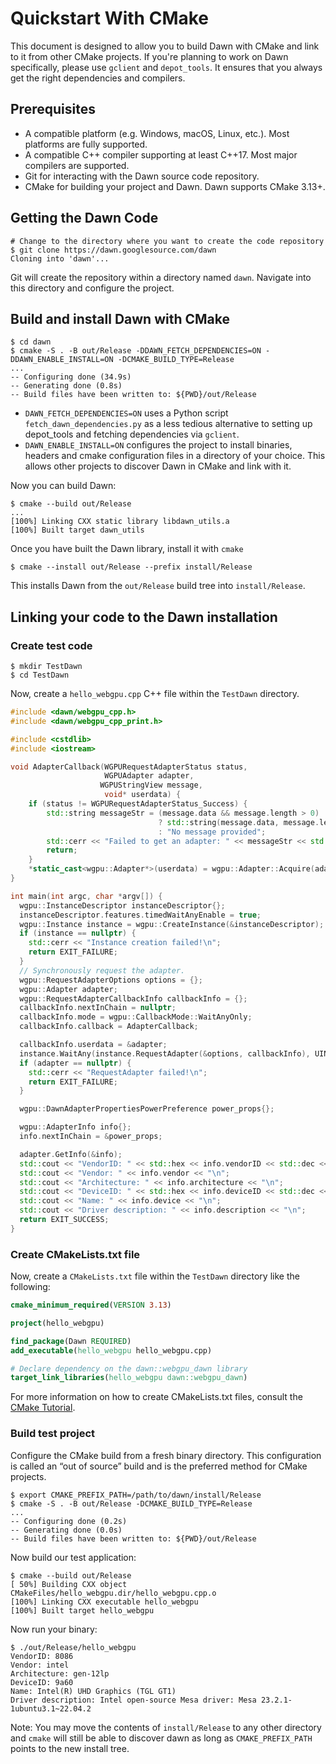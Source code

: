 # Quickstart With CMake

This document is designed to allow you to build Dawn with CMake and link to it from other CMake projects. If you're planning to work on Dawn specifically, please use `gclient` and `depot_tools`. It ensures
that you always get the right dependencies and compilers.

## Prerequisites

- A compatible platform (e.g. Windows, macOS, Linux, etc.). Most platforms are fully supported.
- A compatible C++ compiler supporting at least C++17. Most major compilers are supported.
- Git for interacting with the Dawn source code repository.
- CMake for building your project and Dawn. Dawn supports CMake 3.13+.

## Getting the Dawn Code

```shell
# Change to the directory where you want to create the code repository
$ git clone https://dawn.googlesource.com/dawn
Cloning into 'dawn'...
```

Git will create the repository within a directory named `dawn`. Navigate into this directory and configure the project.

## Build and install Dawn with CMake
```shell
$ cd dawn
$ cmake -S . -B out/Release -DDAWN_FETCH_DEPENDENCIES=ON -DDAWN_ENABLE_INSTALL=ON -DCMAKE_BUILD_TYPE=Release
...
-- Configuring done (34.9s)
-- Generating done (0.8s)
-- Build files have been written to: ${PWD}/out/Release
```

- `DAWN_FETCH_DEPENDENCIES=ON` uses a Python script `fetch_dawn_dependencies.py` as a less tedious alternative to setting up depot_tools and fetching dependencies via `gclient`.
- `DAWN_ENABLE_INSTALL=ON` configures the project to install binaries, headers and cmake configuration files in a directory of your choice. This allows other projects to discover Dawn in CMake and link with it.

Now you can build Dawn:

```shell
$ cmake --build out/Release
...
[100%] Linking CXX static library libdawn_utils.a
[100%] Built target dawn_utils
```

Once you have built the Dawn library, install it with `cmake`

```shell
$ cmake --install out/Release --prefix install/Release
```

This installs Dawn from the `out/Release` build tree into `install/Release`.

## Linking your code to the Dawn installation

### Create test code

```shell
$ mkdir TestDawn
$ cd TestDawn
```

Now, create a `hello_webgpu.cpp` C++ file within the `TestDawn` directory.

```cpp
#include <dawn/webgpu_cpp.h>
#include <dawn/webgpu_cpp_print.h>

#include <cstdlib>
#include <iostream>

void AdapterCallback(WGPURequestAdapterStatus status,
                     WGPUAdapter adapter,
                    WGPUStringView message,
                     void* userdata) {
    if (status != WGPURequestAdapterStatus_Success) {
        std::string messageStr = (message.data && message.length > 0) 
                                 ? std::string(message.data, message.length) 
                                 : "No message provided";
        std::cerr << "Failed to get an adapter: " << messageStr << std::endl;
        return;
    }
    *static_cast<wgpu::Adapter*>(userdata) = wgpu::Adapter::Acquire(adapter);
}

int main(int argc, char *argv[]) {
  wgpu::InstanceDescriptor instanceDescriptor{};
  instanceDescriptor.features.timedWaitAnyEnable = true;
  wgpu::Instance instance = wgpu::CreateInstance(&instanceDescriptor);
  if (instance == nullptr) {
    std::cerr << "Instance creation failed!\n";
    return EXIT_FAILURE;
  }
  // Synchronously request the adapter.
  wgpu::RequestAdapterOptions options = {};
  wgpu::Adapter adapter;
  wgpu::RequestAdapterCallbackInfo callbackInfo = {};
  callbackInfo.nextInChain = nullptr;
  callbackInfo.mode = wgpu::CallbackMode::WaitAnyOnly;
  callbackInfo.callback = AdapterCallback;

  callbackInfo.userdata = &adapter;
  instance.WaitAny(instance.RequestAdapter(&options, callbackInfo), UINT64_MAX);
  if (adapter == nullptr) {
    std::cerr << "RequestAdapter failed!\n";
    return EXIT_FAILURE;
  }

  wgpu::DawnAdapterPropertiesPowerPreference power_props{};

  wgpu::AdapterInfo info{};
  info.nextInChain = &power_props;

  adapter.GetInfo(&info);
  std::cout << "VendorID: " << std::hex << info.vendorID << std::dec << "\n";
  std::cout << "Vendor: " << info.vendor << "\n";
  std::cout << "Architecture: " << info.architecture << "\n";
  std::cout << "DeviceID: " << std::hex << info.deviceID << std::dec << "\n";
  std::cout << "Name: " << info.device << "\n";
  std::cout << "Driver description: " << info.description << "\n";
  return EXIT_SUCCESS;
}

```

### Create CMakeLists.txt file

Now, create a `CMakeLists.txt` file within the `TestDawn` directory like the following:

```cmake
cmake_minimum_required(VERSION 3.13)

project(hello_webgpu)

find_package(Dawn REQUIRED)
add_executable(hello_webgpu hello_webgpu.cpp)

# Declare dependency on the dawn::webgpu_dawn library
target_link_libraries(hello_webgpu dawn::webgpu_dawn)
```

For more information on how to create CMakeLists.txt files, consult the [CMake Tutorial](https://cmake.org/getting-started/).

### Build test project

Configure the CMake build from a fresh binary directory. This configuration is called an “out of source” build and is the preferred method for CMake projects.

```shell
$ export CMAKE_PREFIX_PATH=/path/to/dawn/install/Release
$ cmake -S . -B out/Release -DCMAKE_BUILD_TYPE=Release
...
-- Configuring done (0.2s)
-- Generating done (0.0s)
-- Build files have been written to: ${PWD}/out/Release
```

Now build our test application:

```shell
$ cmake --build out/Release
[ 50%] Building CXX object CMakeFiles/hello_webgpu.dir/hello_webgpu.cpp.o
[100%] Linking CXX executable hello_webgpu
[100%] Built target hello_webgpu
```

Now run your binary:

```shell
$ ./out/Release/hello_webgpu
VendorID: 8086
Vendor: intel
Architecture: gen-12lp
DeviceID: 9a60
Name: Intel(R) UHD Graphics (TGL GT1)
Driver description: Intel open-source Mesa driver: Mesa 23.2.1-1ubuntu3.1~22.04.2
```

Note: You may move the contents of `install/Release` to any other directory and `cmake` will still be able to discover dawn as long as `CMAKE_PREFIX_PATH` points to the new install tree.
